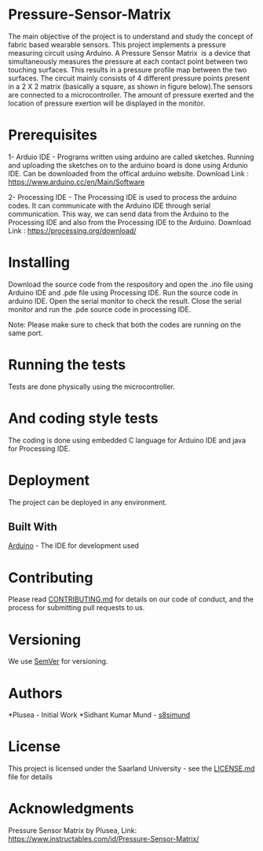 # Pressure-Sensor-Matrix
The main objective of the project is to understand and study the concept of fabric based wearable sensors. This project implements a pressure measuring circuit using Arduino.
A Pressure Sensor Matrix  is a device that simultaneously measures the pressure at each contact point between two touching surfaces. This results in a pressure profile map between the two surfaces. The circuit mainly consists of 4 different pressure points present in a 2 X 2 matrix (basically a square, as shown in figure below).The sensors are connected to a microcontroller. The amount of pressure exerted and the location of pressure exertion will be displayed in the monitor. 

# Prerequisites
1- Arduio IDE - Programs written using arduino are called sketches. Running and uploading the sketches on to the arduino board is done using Ardunio IDE.
Can be downloaded from the offical arduino website. 
Download Link : https://www.arduino.cc/en/Main/Software

2- Processing IDE - The Processing IDE is used to process the arduino codes. It can communicate with the Arduino IDE through serial communication. This way, we can send data from the Arduino to the Processing IDE and also from the Processing IDE to the Arduino.
Download Link : https://processing.org/download/

# Installing
Download the source code from the respository and open the .ino file using Arduino IDE and .pde file using Processing IDE. Run the source code in arduino IDE. Open the serial monitor to check the result.
Close the serial monitor and run the .pde source code in processing IDE.

Note: Please make sure to check that both the codes are running on the same port.

# Running the tests
Tests are done physically using the microcontroller.

# And coding style tests
The coding is done using embedded C language for Arduino IDE and java for Processing IDE.

# Deployment
The project can be deployed in any environment.

## Built With
[Arduino](https://www.arduino.cc/en/Main/Software/) - The IDE for development used 

# Contributing
Please read [CONTRIBUTING.md](https://github.com/s8simund/Pressure-Sensor-Matrix/blob/master/CONTRIBUTING.md) for details on our code of conduct, and the process for submitting pull requests to us.

# Versioning
We use [SemVer](http://semver.org/) for versioning.

# Authors
*Plusea - Initial Work
*Sidhant Kumar Mund - [s8simund](https://github.com/s8simund)

# License
This project is licensed under the Saarland University - see the [LICENSE.md](https://github.com/s8simund/Pressure-Sensor-Matrix/blob/master/LISENCE.md) file for details

# Acknowledgments
Pressure Sensor Matrix by Plusea, Link: https://www.instructables.com/id/Pressure-Sensor-Matrix/



